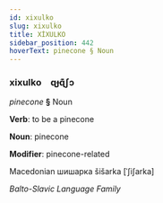 ```yaml
---
id: xixulko
slug: xixulko
title: XİXULKO
sidebar_position: 442
hoverText: pinecone § Noun
---
```


### xixulko&emsp;<span kind="abugida">ɋɟɋ͊ʃɔ</span>

*pinecone* **§** Noun

**Verb**: to be a pinecone

**Noun**: pinecone

**Modifier**: pinecone-related

Macedonian шишарка šišarka [ˈʃiʃarka]

*Balto-Slavic Language Family*